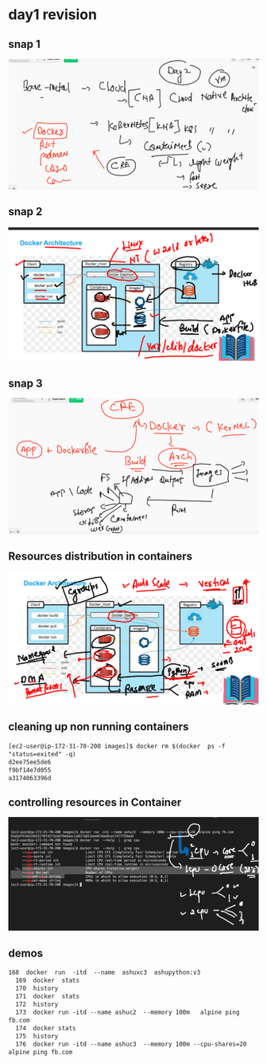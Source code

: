 # day1 revision 

## snap 1


<img src="snap1.png">

## snap 2 

<img src="snap2.png">

## snap 3


<img src="snap3.png">


## Resources distribution in containers

<img src="scale.png">

## cleaning up non running containers

```
[ec2-user@ip-172-31-70-200 images]$ docker rm $(docker  ps -f  "status=exited" -q)
d2ee75ee5de6
f9bf14e7d055
a3174063396d

```

## controlling resources in Container 

<img src="cgroups.png">

## demos

```
168  docker  run  -itd  --name  ashuxc3  ashupython:v3 
  169  docker  stats 
  170  history 
  171  docker  stats 
  172  history 
  173  docker run -itd --name ashuc2  --memory 100m   alpine ping fb.com
  174  docker stats
  175  history 
  176  docker run -itd --name ashuc3  --memory 100m --cpu-shares=20  alpine ping fb.com
  
```



